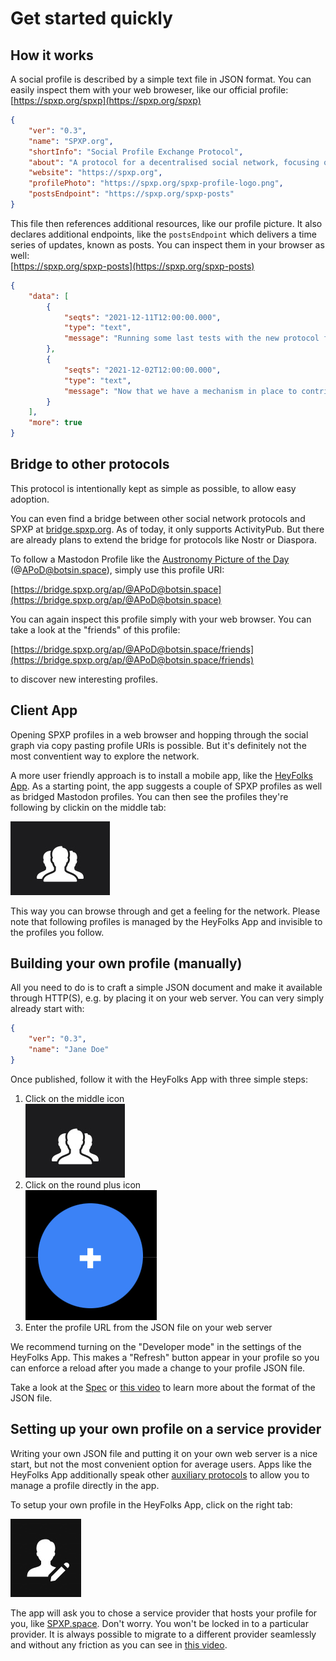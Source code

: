 # Get started quickly

## How it works

A social profile is described by a simple text file in JSON format. You can easily inspect them with your web broweser, like  our official profile:   
[https://spxp.org/spxp](https://spxp.org/spxp)
```json
{
    "ver": "0.3",
    "name": "SPXP.org",
    "shortInfo": "Social Profile Exchange Protocol",
    "about": "A protocol for a decentralised social network, focusing on privacy, security and individual sovereignty.",
    "website": "https://spxp.org",
    "profilePhoto": "https://spxp.org/spxp-profile-logo.png",
    "postsEndpoint": "https://spxp.org/spxp-posts"
}
```
This file then references additional resources, like our profile picture. It also declares additional endpoints, like the `postsEndpoint` which delivers
a time series of updates, known as posts. You can inspect them in your browser as well:  
[https://spxp.org/spxp-posts](https://spxp.org/spxp-posts)
```json
{
    "data": [
        {
            "seqts": "2021-12-11T12:00:00.000",
            "type": "text",
            "message": "Running some last tests with the new protocol features. You will soon see PRs..."
        },
        {
            "seqts": "2021-12-02T12:00:00.000",
            "type": "text",
            "message": "Now that we have a mechanism in place to contribute posts to peer profiles, we can build ..."
        }
    ],
    "more": true
}
```

## Bridge to other protocols

This protocol is intentionally kept as simple as possible, to allow easy adoption.

You can even find a bridge between other social network protocols and SPXP at [bridge.spxp.org](https://bridge.spxp.org). As of today, it only supports
ActivityPub. But there are already plans to extend the bridge for protocols like Nostr or Diaspora.

To follow a Mastodon Profile like the [Austronomy Picture of the Day](https://botsin.space/@APoD) (@APoD@botsin.space), simply use this profile URI:

[https://bridge.spxp.org/ap/@APoD@botsin.space](https://bridge.spxp.org/ap/@APoD@botsin.space)  

You can again inspect this profile simply with your web browser. You can take a look at the "friends" of this profile:

[https://bridge.spxp.org/ap/@APoD@botsin.space/friends](https://bridge.spxp.org/ap/@APoD@botsin.space/friends)  

to discover new interesting profiles.

## Client App

Opening SPXP profiles in a web browser and hopping through the social graph via copy pasting profile URIs is possible. But it's definitely not the most conventient way to explore the network. 

A more user friendly approach is to install a mobile app, like the [HeyFolks App](https://heyfolks.app). As a starting point, the app suggests a couple of SPXP profiles as well as bridged Mastodon profiles. You can then see the profiles they're following by clickin on the middle tab:

![middle-tab icon][middle-tab]

This way you can browse through and get a feeling for the network.  Please note that following profiles is managed by the HeyFolks App and invisible to the profiles you follow. 



## Building your own profile (manually)

All  you need to do is to craft a simple JSON document and make it available through HTTP(S), e.g. by placing it on your web server. You can very simply already start with:

```json
{
    "ver": "0.3",
    "name": "Jane Doe"
}
```

Once published, follow it with the HeyFolks App with three simple steps:
1. Click on the middle icon  
   ![middle-tab icon][middle-tab]
2. Click on the round plus icon  
   ![round-plus][round-plus]  
3. Enter the profile URL from the JSON file on your web server

We recommend turning on the "Developer mode" in the settings of the HeyFolks App. This makes a "Refresh" button appear in your profile so you can enforce a reload after you made a change to your profile JSON file.

Take a look at the [Spec](https://github.com/spxp/spxp-specs/blob/master/SPXP-Spec.md) or [this video](https://www.youtube.com/watch?v=C0S0Oa4G1M4) to learn more about the format of the JSON file.

## Setting up your own profile on a service provider

Writing your own JSON file and putting it on your own web server is a nice start, but not the most convenient option for average users. Apps like the HeyFolks App additionally speak other [auxiliary protocols](https://github.com/spxp/spxp-specs/blob/master/SPXP-SPE-Spec.md) to allow you to manage a profile directly in the app.

To setup your own profile in the HeyFolks App, click on the right tab:

![right-tab][right-tab]

The app will ask you to chose a service provider that hosts your profile for you, like [SPXP.space](https://spxp.space). Don't worry. You won't be locked in to a particular provider. It is always possible to migrate to a different provider seamlessly and without any friction as you can see in [this video](https://www.youtube.com/watch?v=kDv0rW8uEwA). 



 
[middle-tab]:./assets/middle-tab.jpg?s=50
[round-plus]:./assets/round-plus.jpg?s=50
[right-tab]:./assets/right-tab.jpg?s=50